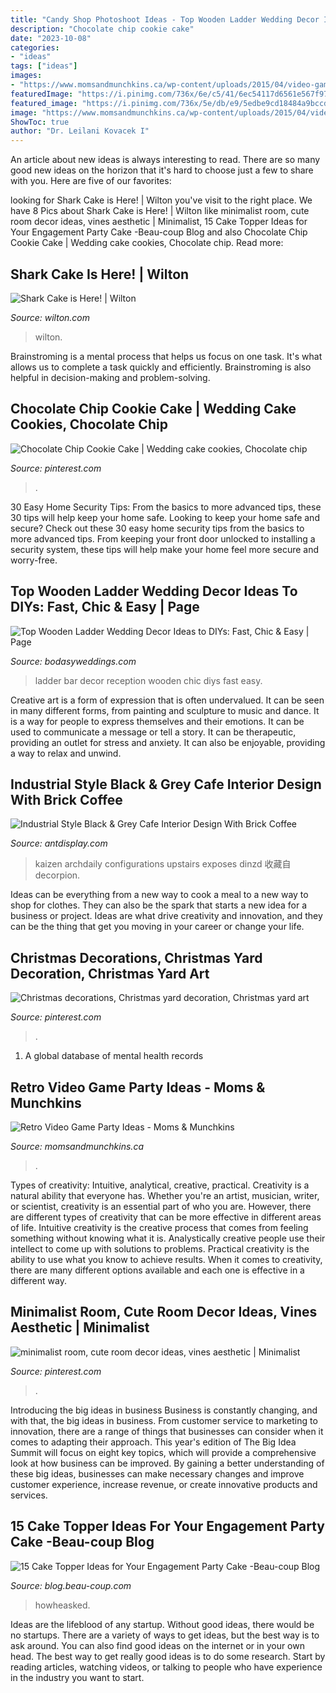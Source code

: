 ```yaml
---
title: "Candy Shop Photoshoot Ideas - Top Wooden Ladder Wedding Decor Ideas To Diys: Fast, Chic &amp; Easy"
description: "Chocolate chip cookie cake"
date: "2023-10-08"
categories:
- "ideas"
tags: ["ideas"]
images:
- "https://www.momsandmunchkins.ca/wp-content/uploads/2015/04/video-game-party-food-m.jpg"
featuredImage: "https://i.pinimg.com/736x/6e/c5/41/6ec54117d6561e567f97a94ecf93e715.jpg"
featured_image: "https://i.pinimg.com/736x/5e/db/e9/5edbe9cd18484a9bccdda4fca357ad40.jpg"
image: "https://www.momsandmunchkins.ca/wp-content/uploads/2015/04/video-game-party-food-m.jpg"
ShowToc: true
author: "Dr. Leilani Kovacek I"
---
```



An article about new ideas is always interesting to read. There are so many good new ideas on the horizon that it's hard to choose just a few to share with you. Here are five of our favorites: 

	

		
looking for Shark Cake is Here! | Wilton you've visit to the right place. We have 8 Pics about Shark Cake is Here! | Wilton like minimalist room, cute room decor ideas, vines aesthetic | Minimalist, 15 Cake Topper Ideas for Your Engagement Party Cake -Beau-coup Blog and also Chocolate Chip Cookie Cake | Wedding cake cookies, Chocolate chip. Read more:
		
    
## Shark Cake Is Here! | Wilton

<img loading=lazy src="https://www.wilton.com/dw/image/v2/AAWA_PRD/on/demandware.static/-/Sites-wilton-project-master/default/dw6509aa3f/images/project/WLPROJ-8140/shark-cake-is-here.jpg?sw=1000&amp;sh=1000&amp;sm=fit" onerror="this.onerror=null;this.src='https://tse4.mm.bing.net/th?id=OIP.9uOvtyxTAysiDAj7vILKnAHaHa&amp;pid=15.1';" alt="Shark Cake is Here! | Wilton">

_Source: wilton.com_

>wilton. 

	

Brainstroming is a mental process that helps us focus on one task. It's what allows us to complete a task quickly and efficiently. Brainstroming is also helpful in decision-making and problem-solving.

    
## Chocolate Chip Cookie Cake | Wedding Cake Cookies, Chocolate Chip

<img loading=lazy src="https://i.pinimg.com/736x/6e/c5/41/6ec54117d6561e567f97a94ecf93e715.jpg" onerror="this.onerror=null;this.src='https://tse3.mm.bing.net/th?id=OIP.Q6KkQeOSRbw3h_DOrAzVSgHaJ3&amp;pid=15.1';" alt="Chocolate Chip Cookie Cake | Wedding cake cookies, Chocolate chip">

_Source: pinterest.com_

>. 

	

30 Easy Home Security Tips: From the basics to more advanced tips, these 30 tips will help keep your home safe.
Looking to keep your home safe and secure? Check out these 30 easy home security tips from the basics to more advanced tips. From keeping your front door unlocked to installing a security system, these tips will help make your home feel more secure and worry-free.

    
## Top Wooden Ladder Wedding Decor Ideas To DIYs: Fast, Chic &amp; Easy | Page

<img loading=lazy src="https://bodasyweddings.com/wp-content/uploads/2018/03/food-bar-reception.jpg" onerror="this.onerror=null;this.src='https://tse3.mm.bing.net/th?id=OIP.7no92l8o8Je5ypODaoh9xgHaLH&amp;pid=15.1';" alt="Top Wooden Ladder Wedding Decor Ideas to DIYs: Fast, Chic &amp; Easy | Page">

_Source: bodasyweddings.com_

>ladder bar decor reception wooden chic diys fast easy. 

	

Creative art is a form of expression that is often undervalued. It can be seen in many different forms, from painting and sculpture to music and dance. It is a way for people to express themselves and their emotions. It can be used to communicate a message or tell a story. It can be therapeutic, providing an outlet for stress and anxiety. It can also be enjoyable, providing a way to relax and unwind.

    
## Industrial Style Black &amp; Grey Cafe Interior Design With Brick Coffee

<img loading=lazy src="https://antdisplay.com/pub/media/magefan_blog/3W2A8294-Pano.jpg" onerror="this.onerror=null;this.src='https://tse1.mm.bing.net/th?id=OIP.OEL9z4oIHWC5Q5NBiGg6KAHaF7&amp;pid=15.1';" alt="Industrial Style Black &amp; Grey Cafe Interior Design With Brick Coffee">

_Source: antdisplay.com_

>kaizen archdaily configurations upstairs exposes dinzd 收藏自 decorpion. 

	

Ideas can be everything from a new way to cook a meal to a new way to shop for clothes. They can also be the spark that starts a new idea for a business or project. Ideas are what drive creativity and innovation, and they can be the thing that get you moving in your career or change your life.

    
## Christmas Decorations, Christmas Yard Decoration, Christmas Yard Art

<img loading=lazy src="https://i.pinimg.com/736x/fd/74/ae/fd74ae99bff9f47a54d6c614512449ad.jpg" onerror="this.onerror=null;this.src='https://tse3.mm.bing.net/th?id=OIP.03z2ozU4Rot2--2FMiP-CQHaJ3&amp;pid=15.1';" alt="Christmas decorations, Christmas yard decoration, Christmas yard art">

_Source: pinterest.com_

>. 

	

1. A global database of mental health records 

    
## Retro Video Game Party Ideas - Moms &amp; Munchkins

<img loading=lazy src="https://www.momsandmunchkins.ca/wp-content/uploads/2015/04/video-game-party-food-m.jpg" onerror="this.onerror=null;this.src='https://tse4.mm.bing.net/th?id=OIP.37cpABLYWwAsz2rBGuDktAHaLH&amp;pid=15.1';" alt="Retro Video Game Party Ideas - Moms &amp; Munchkins">

_Source: momsandmunchkins.ca_

>. 

	

Types of creativity: Intuitive, analytical, creative, practical.
Creativity is a natural ability that everyone has. Whether you're an artist, musician, writer, or scientist, creativity is an essential part of who you are. However, there are different types of creativity that can be more effective in different areas of life. Intuitive creativity is the creative process that comes from feeling something without knowing what it is. Analystically creative people use their intellect to come up with solutions to problems. Practical creativity is the ability to use what you know to achieve results. When it comes to creativity, there are many different options available and each one is effective in a different way.

    
## Minimalist Room, Cute Room Decor Ideas, Vines Aesthetic | Minimalist

<img loading=lazy src="https://i.pinimg.com/736x/5e/db/e9/5edbe9cd18484a9bccdda4fca357ad40.jpg" onerror="this.onerror=null;this.src='https://tse3.mm.bing.net/th?id=OIP.BFt7OCktTWHonPfbvPjvQAHaJ3&amp;pid=15.1';" alt="minimalist room, cute room decor ideas, vines aesthetic | Minimalist">

_Source: pinterest.com_

>. 

	

Introducing the big ideas in business
Business is constantly changing, and with that, the big ideas in business. From customer service to marketing to innovation, there are a range of things that businesses can consider when it comes to adapting their approach. 
This year's edition of The Big Idea Summit will focus on eight key topics, which will provide a comprehensive look at how business can be improved. By gaining a better understanding of these big ideas, businesses can make necessary changes and improve customer experience, increase revenue, or create innovative products and services.

    
## 15 Cake Topper Ideas For Your Engagement Party Cake -Beau-coup Blog

<img loading=lazy src="https://cdn.beau-coup.com/content-images/209825/209825-0.jpg" onerror="this.onerror=null;this.src='https://tse2.mm.bing.net/th?id=OIP.afevmte8c5zYX7x0N-hMJgHaLH&amp;pid=15.1';" alt="15 Cake Topper Ideas for Your Engagement Party Cake -Beau-coup Blog">

_Source: blog.beau-coup.com_

>howheasked. 

	

Ideas are the lifeblood of any startup. Without good ideas, there would be no startups. There are a variety of ways to get ideas, but the best way is to ask around. You can also find good ideas on the internet or in your own head. The best way to get really good ideas is to do some research. Start by reading articles, watching videos, or talking to people who have experience in the industry you want to start.

